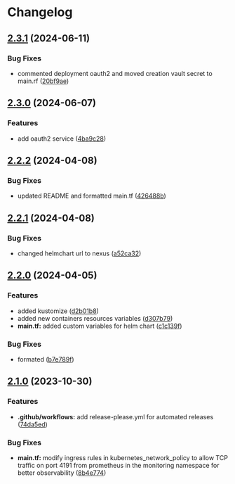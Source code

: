 # Changelog

## [2.3.1](https://github.com/releaseband/terraform-polaris/compare/v2.3.0...v2.3.1) (2024-06-11)


### Bug Fixes

* commented deployment oauth2 and moved creation vault secret to main.rf ([20bf9ae](https://github.com/releaseband/terraform-polaris/commit/20bf9ae36b60774342ad0d3334b9f066a8c84f5e))

## [2.3.0](https://github.com/releaseband/terraform-polaris/compare/v2.2.2...v2.3.0) (2024-06-07)


### Features

* add oauth2 service ([4ba9c28](https://github.com/releaseband/terraform-polaris/commit/4ba9c285736abfed133bcbd882d8530a6ba1c18b))

## [2.2.2](https://github.com/releaseband/terraform-polaris/compare/v2.2.1...v2.2.2) (2024-04-08)


### Bug Fixes

* updated README and formatted main.tf ([426488b](https://github.com/releaseband/terraform-polaris/commit/426488b68b61aa8fcaf75c1705ddf05bd297dc48))

## [2.2.1](https://github.com/releaseband/terraform-polaris/compare/v2.2.0...v2.2.1) (2024-04-08)


### Bug Fixes

* changed helmchart url to nexus ([a52ca32](https://github.com/releaseband/terraform-polaris/commit/a52ca32e855bbb4e9f1d99e101ca7c9456dec438))

## [2.2.0](https://github.com/releaseband/terraform-polaris/compare/v2.1.0...v2.2.0) (2024-04-05)


### Features

* added kustomize ([d2b01b8](https://github.com/releaseband/terraform-polaris/commit/d2b01b85dc093e8d81f5b0f87a3680b988779408))
* added new containers resources variables ([d307b79](https://github.com/releaseband/terraform-polaris/commit/d307b794fb2d22b3c09ecb2c2fcdd5567ae039cf))
* **main.tf:** added custom variables for helm chart ([c1c139f](https://github.com/releaseband/terraform-polaris/commit/c1c139f7c69deb8f27905b08e004b225e395c825))


### Bug Fixes

* formated ([b7e789f](https://github.com/releaseband/terraform-polaris/commit/b7e789f3a5f58af60c7f715356ece910cbcf2737))

## [2.1.0](https://github.com/releaseband/terraform-polaris/compare/v2.0.2...v2.1.0) (2023-10-30)


### Features

* **.github/workflows:** add release-please.yml for automated releases ([74da5ed](https://github.com/releaseband/terraform-polaris/commit/74da5ede668bbef846d4864d51117d9d23cc7163))


### Bug Fixes

* **main.tf:** modify ingress rules in kubernetes_network_policy to allow TCP traffic on port 4191 from prometheus in the monitoring namespace for better observability ([8b4e774](https://github.com/releaseband/terraform-polaris/commit/8b4e7740f8d43151478d7d05eef948f78bae0e67))

